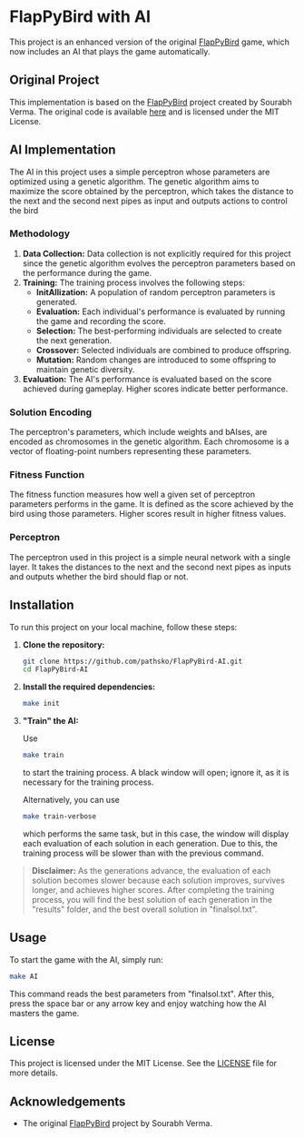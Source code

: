 # FlapPyBird with AI

This project is an enhanced version of the original [FlapPyBird](https://github.com/sourabhv/FlapPyBird) game, which now includes an AI that plays the game automatically.

## Original Project

This implementation is based on the [FlapPyBird](https://github.com/sourabhv/FlapPyBird) project created by Sourabh Verma. The original code is available [here](https://github.com/sourabhv/FlapPyBird) and is licensed under the MIT License.

## AI Implementation

The AI in this project uses a simple perceptron whose parameters are optimized using a genetic algorithm. The genetic algorithm aims to maximize the score obtained by the perceptron, which takes the distance to the next and the second next pipes as input and outputs actions to control the bird

### Methodology

1. **Data Collection:** Data collection is not explicitly required for this project since the genetic algorithm evolves the perceptron parameters based on the performance during the game.
2. **Training:** The training process involves the following steps:
   - **InitAIlization:** A population of random perceptron parameters is generated.
   - **Evaluation:** Each individual's performance is evaluated by running the game and recording the score.
   - **Selection:** The best-performing individuals are selected to create the next generation.
   - **Crossover:** Selected individuals are combined to produce offspring.
   - **Mutation:** Random changes are introduced to some offspring to maintain genetic diversity.
3. **Evaluation:** The AI's performance is evaluated based on the score achieved during gameplay. Higher scores indicate better performance.

### Solution Encoding

The perceptron's parameters, which include weights and bAIses, are encoded as chromosomes in the genetic algorithm. Each chromosome is a vector of floating-point numbers representing these parameters.

### Fitness Function

The fitness function measures how well a given set of perceptron parameters performs in the game. It is defined as the score achieved by the bird using those parameters. Higher scores result in higher fitness values.

### Perceptron

The perceptron used in this project is a simple neural network with a single layer. It takes the distances to the next and the second next pipes as inputs and outputs whether the bird should flap or not.

## Installation

To run this project on your local machine, follow these steps:

1. **Clone the repository:**

    ```bash
    git clone https://github.com/pathsko/FlapPyBird-AI.git
    cd FlapPyBird-AI
    ```

2. **Install the required dependencies:**

    ```bash
    make init
    ```

3. **"Train" the AI:**

    Use
    ```bash
    make train
    ```
    to start the training process. A black window will open; ignore it, as it is necessary for the training process.

    Alternatively, you can use
    ```bash
    make train-verbose
    ```
    which performs the same task, but in this case, the window will display each evaluation of each solution in each generation. Due to this, the training process will be slower than with the previous command.

> **Disclaimer:** As the generations advance, the evaluation of each solution becomes slower because each solution improves, survives longer, and achieves higher scores.
After completing the training process, you will find the best solution of each generation in the "results" folder, and the best overall solution in "finalsol.txt".

## Usage

To start the game with the AI, simply run:
```bash
make AI
```
This command reads the best parameters from "finalsol.txt". After this, press the space bar or any arrow key and enjoy watching how the AI masters the game.

## License

This project is licensed under the MIT License. See the [LICENSE](LICENSE) file for more details.

## Acknowledgements

- The original [FlapPyBird](https://github.com/sourabhv/FlapPyBird) project by Sourabh Verma.
